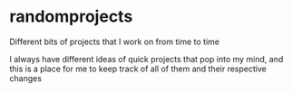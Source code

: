# randomprojects
Different bits of projects that I work on from time to time

I always have different ideas of quick projects that pop into my mind, and this is a place for me to keep track of all of them and their respective changes
